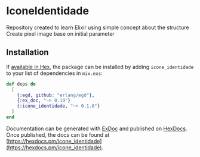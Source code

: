 

# IconeIdentidade
Repository created to learn Elixir using simple concept about the structure
Create pixel image base on initial parameter

## Installation

If [available in Hex](https://hex.pm/docs/publish), the package can be installed
by adding `icone_identidade` to your list of dependencies in `mix.exs`:

```elixir
def deps do
  [
    {:egd, github: "erlang/egd"},
    {:ex_doc, "~> 0.19"}
    {:icone_identidade, "~> 0.1.0"}
  ]
end
```

Documentation can be generated with [ExDoc](https://github.com/elixir-lang/ex_doc)
and published on [HexDocs](https://hexdocs.pm). Once published, the docs can
be found at [https://hexdocs.pm/icone_identidade](https://hexdocs.pm/icone_identidade).

